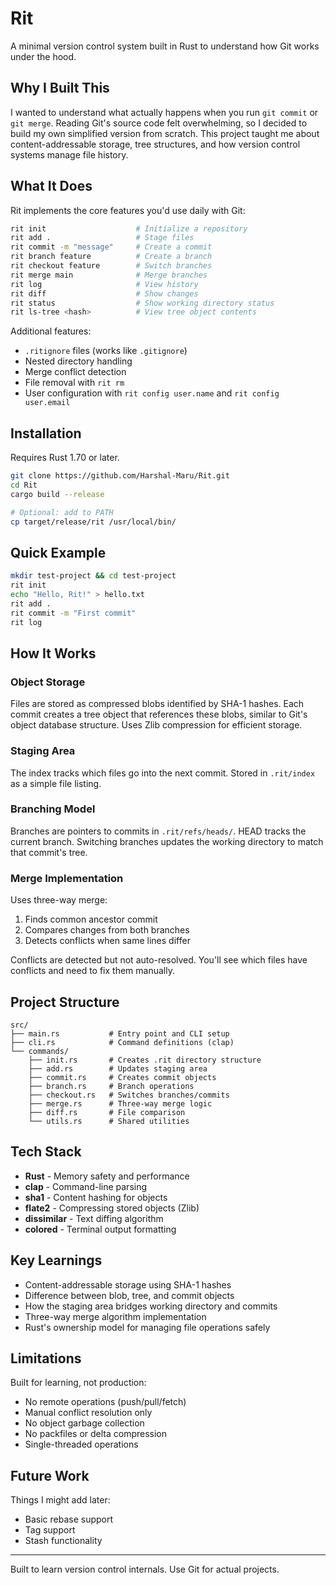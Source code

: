# Rit

A minimal version control system built in Rust to understand how Git works under the hood.

## Why I Built This

I wanted to understand what actually happens when you run `git commit` or `git merge`. Reading Git's source code felt overwhelming, so I decided to build my own simplified version from scratch. This project taught me about content-addressable storage, tree structures, and how version control systems manage file history.

## What It Does

Rit implements the core features you'd use daily with Git:

```bash
rit init                    # Initialize a repository
rit add .                   # Stage files
rit commit -m "message"     # Create a commit
rit branch feature          # Create a branch
rit checkout feature        # Switch branches
rit merge main              # Merge branches
rit log                     # View history
rit diff                    # Show changes
rit status                  # Show working directory status
rit ls-tree <hash>          # View tree object contents
```

Additional features:
- `.ritignore` files (works like `.gitignore`)
- Nested directory handling
- Merge conflict detection
- File removal with `rit rm`
- User configuration with `rit config user.name` and `rit config user.email`

## Installation

Requires Rust 1.70 or later.

```bash
git clone https://github.com/Harshal-Maru/Rit.git
cd Rit
cargo build --release

# Optional: add to PATH
cp target/release/rit /usr/local/bin/
```

## Quick Example

```bash
mkdir test-project && cd test-project
rit init
echo "Hello, Rit!" > hello.txt
rit add .
rit commit -m "First commit"
rit log
```

## How It Works

### Object Storage
Files are stored as compressed blobs identified by SHA-1 hashes. Each commit creates a tree object that references these blobs, similar to Git's object database structure. Uses Zlib compression for efficient storage.

### Staging Area
The index tracks which files go into the next commit. Stored in `.rit/index` as a simple file listing.

### Branching Model
Branches are pointers to commits in `.rit/refs/heads/`. HEAD tracks the current branch. Switching branches updates the working directory to match that commit's tree.

### Merge Implementation
Uses three-way merge:
1. Finds common ancestor commit
2. Compares changes from both branches
3. Detects conflicts when same lines differ

Conflicts are detected but not auto-resolved. You'll see which files have conflicts and need to fix them manually.

## Project Structure

```
src/
├── main.rs           # Entry point and CLI setup
├── cli.rs            # Command definitions (clap)
└── commands/
    ├── init.rs       # Creates .rit directory structure
    ├── add.rs        # Updates staging area
    ├── commit.rs     # Creates commit objects
    ├── branch.rs     # Branch operations
    ├── checkout.rs   # Switches branches/commits
    ├── merge.rs      # Three-way merge logic
    ├── diff.rs       # File comparison
    └── utils.rs      # Shared utilities
```

## Tech Stack

- **Rust** - Memory safety and performance
- **clap** - Command-line parsing
- **sha1** - Content hashing for objects
- **flate2** - Compressing stored objects (Zlib)
- **dissimilar** - Text diffing algorithm
- **colored** - Terminal output formatting

## Key Learnings

- Content-addressable storage using SHA-1 hashes
- Difference between blob, tree, and commit objects
- How the staging area bridges working directory and commits
- Three-way merge algorithm implementation
- Rust's ownership model for managing file operations safely

## Limitations

Built for learning, not production:
- No remote operations (push/pull/fetch)
- Manual conflict resolution only
- No object garbage collection
- No packfiles or delta compression
- Single-threaded operations

## Future Work

Things I might add later:
- Basic rebase support
- Tag support
- Stash functionality

---

Built to learn version control internals. Use Git for actual projects.